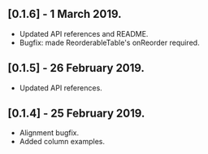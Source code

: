 ## [0.1.6] - 1 March 2019.

* Updated API references and README.
* Bugfix: made ReorderableTable's onReorder required.

## [0.1.5] - 26 February 2019.

* Updated API references.

## [0.1.4] - 25 February 2019.

* Alignment bugfix.
* Added column examples.
